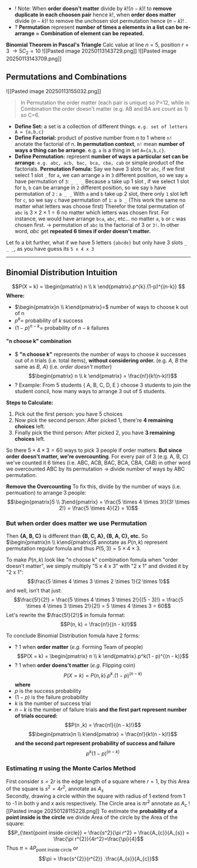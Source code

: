 + ! Note: When **order doesn't matter** divide by $k!(n - k)!$ to **remove duplicate in each choosen pair** hence $k!$, when **order does matter** divide $(n - k)!$ to remove the unchosen slot permutation hence $(n - k)!$ .
+ ? **Permutation** represent **number of times a elements in a list can be re-arrange** $\approx$  **Combination of element can be repeated.**


**Binomial Theorem in Pascal's Triangle**
Calc value at line $n=5$, position $r=3$ $\to 5C_{2} = 10$ 
![[Pasted image 20250113143729.png]]
![[Pasted image 20250113143709.png]]

## Permutations and Combinations
![[Pasted image 20250113155032.png]]
>In Permutation the order matter (each pair is unique) so P=12, while in Combination the order doesn't matter (e.g. AB and BA are count as 1) so C=6.


+ **Define Set:** a set is a collection of different things. `e.g. set of letters A = {a,b,c}`
+ **Define Factorial:** product of postive number from n to 1 where  `n!` anotate the factorial of n. **In permutation context**, `n!` mean **number of ways a thing can be arrange**.  e.g. `a` is a thing in set `A={a,b,c}`.
+ **Define Permutation:** represent **number of ways a particular set can be arrange**. `e.g. abc, acb, bac, bca, cba, cab` or simple product of the factorials. 
**Permutation Fomula:**
Say we have 3 slots for `abc`, if we first select 1 slot `_` for `a`, we can arrange `a` in `3` different position, so we say  `a` have permutation of `3`: 
`_ _ _`
Because `a` take up 1 slot , if we select 1 slot for `b`,  `b` can be arrange in `2` different position, so we say `b` have permutation of `2` :
`a _ _`
With `a` and `b` take up 2 slot, there only `1` slot left for `c`, so we say `c` have permutation of `1`:
`a b _`
(This work the same no matter what letters was choose first)
Therefor the total permutation of `abc` is $3 \times 2 \times 1 = 6$ no matter which letters was chosen first. For instance, we would have arrange `bca`, `abc`, etc... no matter `a`, `b` or `c` was chosen first.
-> permutation of `abc` is the factorial of 3 or `3!`. In other word, $abc$ get **repeated 6 times if order doesn't matter.**


Let fo a bit further, what if we have 5 letters `{abcde}` but only have 3 slots `_ _ _`, as you have guess its `5 x 4 x 3`

---
## Binomial Distribution Intuition 
$$P(X = k) = \begin{pmatrix} 
n \\ k 
\end{pmatrix}.p^{k}.(1-p)^{(n-k)}
$$
**Where:**
+ $\begin{pmatrix}n \\ k\end{pmatrix}=$ number of ways to choose k out of n
+ $p^k=$ probability of $k$ success
+ $(1-p)^{n-k}=$ probability of $n-k$ failures

#### "n choose k" combination
+ $ **"n choose k"** represents the number of ways to choose *k* successes out of *n* trials (i.e. total items), **without considering order.** (e.g. *A, B* the same as *B, A*) (i.e. *order doesn't matter*)
$$\begin{pmatrix}
n \\ k
\end{pmatrix} = \frac{n!}{k!(n-k)!}$$
+ ? Example: From 5 students { A, B, C, D, E } choose 3 students to join the student concil, how many ways to arrange 3 out of 5 students.   

**Steps to Calculate:**
1. Pick out the first person:
	you have 5 choices
2. Now pick the second person:
	After picked 1, there're **4 remaining choices** left.
3. Finally pick the third person:
	After picked 2, you have **3 remaining choices** left.
	
So there $5 \times 4 \times 3 = 60$ ways to pick 3 people if order matters. 
**But since order doesn't matter, we're overcounting**. For every pair of 3 (e.g. A, B, C) we've counted it 6 times (i.e. ABC, ACB, BAC, BCA, CBA, CAB) in other word we overcounted ABC by its permutation -> divide number of ways by ABC permutation.

**Remove the Overcounting**
To fix this, divide by the number of ways (i.e. permuation) to arrange 3 people:
$$\begin{pmatrix}5 \\ 3\end{pmatrix} = \frac{5 \times 4 \times 3!}{3! \times 2!} = \frac{5 \times 4}{2} = 10$$

### But when order does matter we use Permutation
Then **{A, B, C}** is different than **{B, C, A}, {B, A, C}, etc.**
So $\begin{pmatrix}n \\ k\end{pmatrix}$ annotate as $P(n, k)$ represent permutation regular fomula and thus $P(5, 3) = 5 \times 4 \times 3$.  

To make $P(n , k)$ look like "n choose k" combination fomula when "order doesn't matter", we simply multiply "5 x 4 x 3" with "2 x 1" and divided it by "2 x 1":
$$\frac{5 \times 4 \times 3 \times 2 \times 1}{2 \times 1}$$
and well, isn't that just:
$$\frac{5!}{2!} = \frac{5 \times 4 \times 3 \times 2!}{(5 - 3)!} = \frac{5 \times 4 \times 3 \times 2!}{2!}  = 5 \times 4 \times 3 = 60$$
Let's rewrite the $\frac{5!}{2!}$ in fomula format:
$$P(n, k) = \frac{n!}{(n - k)!}$$

To conclude Binomial Distribution fomula have 2 forms:
+ ? 1 when **order matter** (*e.g.* Forming Team of people) $$P(X = k) = \begin{pmatrix}
n \\ k
\end{pmatrix}.p^k(1 - p)^{(n - k)}$$
+ ? 1 when **order doens't matter** (*e.g.* Flipping coin) $$P(X = k) = P(n, k).p^{k}.(1 - p)^{(n - k)}$$ 
**where**
+  $p$ is the success probability
+ $(1 - p)$ is the failure probability
+ $k$ is the number of success trial 
+ $n - k$ is the number of failure trials
**and the first part represent number of trials occured:** 
$$P(n ,k) = \frac{n!}{(n - k)!}$$
$$\begin{pmatrix}n \\ k\end{pmatrix} = \frac{n!}{k!(n - k)!}$$
**and the second part represent probability of success and failure** 
$$p^k(1 - p)^{(n - k)}$$

### Estimating $\pi$ using the Monte Carlos Method
First consider $s = 2r$ is the edge length of a square where $r=1$, by this Area of the square is $s^{2}= 4r^2$, annotate as $A_{s}$   
Secondly, drawing a circle within the square with radius of 1 extend from 1 to -1 in both y and x axis respectively. The Circle area is $\pi r^2$ annotate as $A_{c}$
![[Pasted image 20250128115228.png]]
To estimate the **probability of a point inside is the circle** we divide Area of the circle by the Area of the square: $$P_{\text{point inside circle}} = \frac{s^2}{\pi r^2} = \frac{A_{c}}{A_{s}} = \frac{\pi r^{2}}{4r^2}=\frac{\pi}{4}$$ Thus $\pi = 4P_{\text{point inside circle}}$ or $$\pi = \frac{s^{2}}{r^{2}} .\frac{A_{s}}{A_{c}}$$

